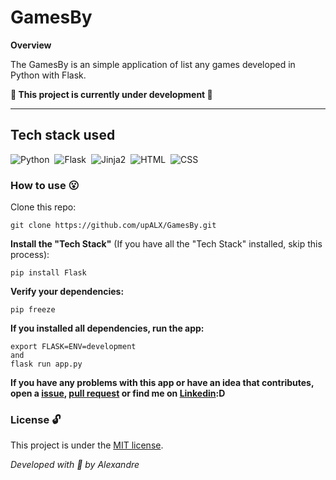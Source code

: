 # GamesBy

**Overview**

The GamesBy is an simple application of list any games developed in Python with Flask.

**:construction: This project is currently under development :construction:**

---
## Tech stack used
![Python](https://img.shields.io/badge/-Python-05122A?style=flat&logo=python)&nbsp;
![Flask](https://img.shields.io/badge/-Flask-05122A?style=flat&logo=flask)&nbsp;
![Jinja2](https://img.shields.io/badge/-Jinja2-05122A?style=flat&logo=jinja)&nbsp;
![HTML](https://img.shields.io/badge/-HTML5-05122A?style=flat&logo=html5)&nbsp;
![CSS](https://img.shields.io/badge/-CSS3-05122A?style=flat&logo=CSS3)&nbsp;

### How to use :open_mouth:
Clone this repo:
```
git clone https://github.com/upALX/GamesBy.git
```
**Install the "Tech Stack"** (If you have all the "Tech Stack" installed, skip this process):
```
pip install Flask
```
**Verify your dependencies:**
```
pip freeze
```
**If you installed all dependencies, run the app:**
```
export FLASK=ENV=development
and
flask run app.py 
```

**If you have any problems with this app or have an idea that contributes, open a [issue](https://github.com/upALX/To-Wish/issues), [pull request](https://github.com/upALX/To-Wish/pulls) or find me on [Linkedin](https://www.linkedin.com/in/upalx/):D**


### License :unlock:
This project is under the [MIT license](https://github.com/upALX/Simple-API/blob/1bd0e539a673e684ebe9977cd72c709acbd65aa3/LICENSE).     

*Developed with :purple_heart: by Alexandre*
